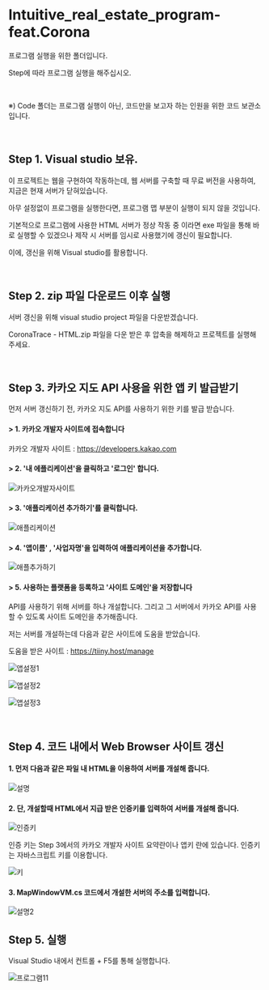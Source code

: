 # Intuitive_real_estate_program-feat.Corona

프로그램 실행을 위한 폴더입니다. 

Step에 따라 프로그램 실행을 해주십시오.

<br>

※) Code 폴더는 프로그램 실행이 아닌, 코드만을 보고자 하는 인원을 위한 코드 보관소입니다.

<br>

## Step 1. Visual studio 보유.

이 프로젝트는 웹을 구현하여 작동하는데, 웹 서버를 구축할 때 무료 버전을 사용하여, 지금은 현재 서버가 닫혀있습니다.

아무 설정없이 프로그램을 실행한다면, 프로그램 맵 부분이 실행이 되지 않을 것입니다.

기본적으로 프로그램에 사용한 HTML 서버가 정상 작동 중 이라면 exe 파일을 통해 바로 실행할 수 있겠으나 제작 시 서버를 임시로 사용했기에 갱신이 필요합니다.

이에, 갱신을 위해 Visual studio를 활용합니다.

<br>

## Step 2. zip 파일 다운로드 이후 실행

서버 갱신을 위해 visual studio project 파일을 다운받겠습니다.

CoronaTrace - HTML.zip 파일을 다운 받은 후 압축을 해제하고 프로젝트를 실행해 주세요.

<br>

## Step 3. 카카오 지도 API 사용을 위한 앱 키 발급받기

먼저 서버 갱신하기 전, 카카오 지도 API를 사용하기 위한 키를 발급 받습니다.

#### > 1. 카카오 개발자 사이트에 접속합니다

카카오 개발자 사이트 : https://developers.kakao.com

#### > 2. '내 에플리케이션'을 클릭하고 '로그인' 합니다.

![카카오개발자사이트](https://user-images.githubusercontent.com/101550112/175454261-a50ed0db-d6a5-422d-b4d9-f37645013d81.png)

#### > 3.  '애플리케이션 추가하기'를 클릭합니다.

![애플리케이션](https://user-images.githubusercontent.com/101550112/175454492-81e0123d-c24e-4fa1-a69f-34438b4e151f.png)

#### > 4. '앱이름' , '사업자명'을 입력하여 애플리케이션을 추가합니다.

![애플추가하기](https://user-images.githubusercontent.com/101550112/175474198-872d68fe-7380-484f-b38b-aaae6c6c3da0.png)

#### > 5. 사용하는 플랫폼을 등록하고 '사이트 도메인'을 저장합니다
API를 사용하기 위해 서버를 하나 개설합니다. 그리고 그 서버에서 카카오 API를 사용할 수 있도록 사이트 도메인을 추가해줍니다.

저는 서버를 개설하는데 다음과 같은 사이트에 도움을 받았습니다.


도움을 받은 사이트 : https://tiiny.host/manage

![앱설정1](https://user-images.githubusercontent.com/101550112/175476912-05a6ba3b-f20c-4b32-9df7-a12ea72d6d81.png)

![앱설정2](https://user-images.githubusercontent.com/101550112/175477307-79542a04-0b30-4af3-86e1-de6d04e2499a.png)

![앱설정3](https://user-images.githubusercontent.com/101550112/175477304-5752d68f-e962-47fa-a37e-b9fab3c07184.png)

<br>

## Step 4. 코드 내에서 Web Browser 사이트 갱신

#### 1. 먼저 다음과 같은 파일 내 HTML을 이용하여 서버를 개설해 줍니다.

![설명](https://user-images.githubusercontent.com/101550112/161687589-cf300305-f89c-4368-ad37-3b2bccde2f39.png)

#### 2. 단, 개설할때 HTML에서 지급 받은 인증키를 입력하여 서버를 개설해 줍니다.

![인증키](https://user-images.githubusercontent.com/101550112/175477918-6f386341-c9da-4b71-b405-76c64cd5e22d.png)

인증 키는 Step 3에서의 카카오 개발자 사이트 요약란이나 앱키 란에 있습니다. 인증키는 자바스크립트 키를 이용합니다.

![키](https://user-images.githubusercontent.com/101550112/175478308-8b06a1bf-a3ba-454b-ae61-7a98f99e85cb.png)

#### 3. MapWindowVM.cs 코드에서 개설한 서버의 주소를 입력합니다.

![설명2](https://user-images.githubusercontent.com/101550112/161687817-2450328f-8888-4935-bb03-b9e1fdd15634.png)

## Step 5. 실행

Visual Studio 내에서 컨트롤 + F5를 통해 실행합니다.

![프로그램11](https://user-images.githubusercontent.com/101550112/161691644-2a3f8a1d-b746-4964-9dde-3909414e56f6.png)
